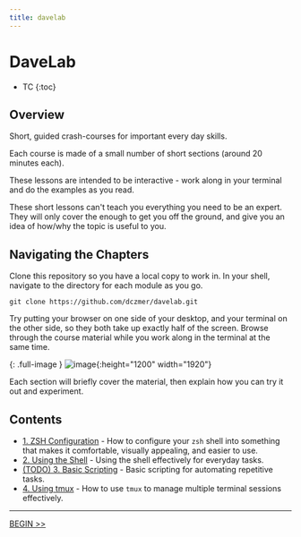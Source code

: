 ```yaml
---
title: davelab
---
```

# DaveLab

- TC
{:toc}

## Overview

Short, guided crash-courses for important every day skills.

Each course is made of a small number of short sections (around 20 minutes each).

These lessons are intended to be interactive - work along in your terminal and do the examples as you read.

These short lessons can't teach you everything you need to be an expert. They will only cover the enough to get you off the ground, and give you an idea of how/why the topic is useful to you.

## Navigating the Chapters

Clone this repository so you have a local copy to work in. In your shell, navigate to the directory for each module as you go.

```text
git clone https://github.com/dczmer/davelab.git
```

Try putting your browser on one side of your desktop, and your terminal on the other side, so they both take up exactly half of the screen. Browse through the course material while you work along in the terminal at the same time.

{: .full-image }
![image](./img/side-by-side.avif){:height="1200" width="1920"}

Each section will briefly cover the material, then explain how you can try it out and experiment.

## Contents

- [1. ZSH Configuration](./zsh_configuration) - How to configure your `zsh` shell into something that makes it comfortable, visually appealing, and easier to use.
- [2. Using the Shell](./using_the_shell) - Using the shell effectively for everyday tasks.
- [(TODO) 3. Basic Scripting](./basic_scripting) - Basic scripting for automating repetitive tasks.
- [4. Using tmux](./tmux) - How to use `tmux` to manage multiple terminal sessions effectively.

---

[BEGIN >>](./zsh_configuration)
